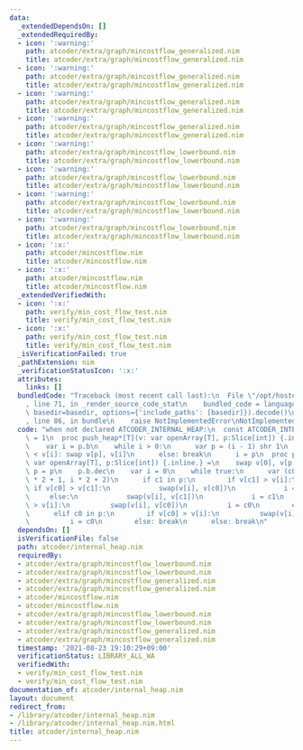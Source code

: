 ```yaml
---
data:
  _extendedDependsOn: []
  _extendedRequiredBy:
  - icon: ':warning:'
    path: atcoder/extra/graph/mincostflow_generalized.nim
    title: atcoder/extra/graph/mincostflow_generalized.nim
  - icon: ':warning:'
    path: atcoder/extra/graph/mincostflow_generalized.nim
    title: atcoder/extra/graph/mincostflow_generalized.nim
  - icon: ':warning:'
    path: atcoder/extra/graph/mincostflow_generalized.nim
    title: atcoder/extra/graph/mincostflow_generalized.nim
  - icon: ':warning:'
    path: atcoder/extra/graph/mincostflow_generalized.nim
    title: atcoder/extra/graph/mincostflow_generalized.nim
  - icon: ':warning:'
    path: atcoder/extra/graph/mincostflow_lowerbound.nim
    title: atcoder/extra/graph/mincostflow_lowerbound.nim
  - icon: ':warning:'
    path: atcoder/extra/graph/mincostflow_lowerbound.nim
    title: atcoder/extra/graph/mincostflow_lowerbound.nim
  - icon: ':warning:'
    path: atcoder/extra/graph/mincostflow_lowerbound.nim
    title: atcoder/extra/graph/mincostflow_lowerbound.nim
  - icon: ':warning:'
    path: atcoder/extra/graph/mincostflow_lowerbound.nim
    title: atcoder/extra/graph/mincostflow_lowerbound.nim
  - icon: ':x:'
    path: atcoder/mincostflow.nim
    title: atcoder/mincostflow.nim
  - icon: ':x:'
    path: atcoder/mincostflow.nim
    title: atcoder/mincostflow.nim
  _extendedVerifiedWith:
  - icon: ':x:'
    path: verify/min_cost_flow_test.nim
    title: verify/min_cost_flow_test.nim
  - icon: ':x:'
    path: verify/min_cost_flow_test.nim
    title: verify/min_cost_flow_test.nim
  _isVerificationFailed: true
  _pathExtension: nim
  _verificationStatusIcon: ':x:'
  attributes:
    links: []
  bundledCode: "Traceback (most recent call last):\n  File \"/opt/hostedtoolcache/Python/3.10.5/x64/lib/python3.10/site-packages/onlinejudge_verify/documentation/build.py\"\
    , line 71, in _render_source_code_stat\n    bundled_code = language.bundle(stat.path,\
    \ basedir=basedir, options={'include_paths': [basedir]}).decode()\n  File \"/opt/hostedtoolcache/Python/3.10.5/x64/lib/python3.10/site-packages/onlinejudge_verify/languages/nim.py\"\
    , line 86, in bundle\n    raise NotImplementedError\nNotImplementedError\n"
  code: "when not declared ATCODER_INTERNAL_HEAP:\n  const ATCODER_INTERNAL_HEAP*\
    \ = 1\n  proc push_heap*[T](v: var openArray[T], p:Slice[int]) {.inline.} =\n\
    \    var i = p.b\n    while i > 0:\n      var p = (i - 1) shr 1\n      if v[p]\
    \ < v[i]: swap v[p], v[i]\n      else: break\n      i = p\n  proc pop_heap*[T](v:\
    \ var openArray[T], p:Slice[int]) {.inline.} =\n    swap v[0], v[p.b]\n    var\
    \ p = p\n    p.b.dec\n    var i = 0\n    while true:\n      var (c0, c1) = (i\
    \ * 2 + 1, i * 2 + 2)\n      if c1 in p:\n        if v[c1] > v[i]:\n         \
    \ if v[c0] > v[c1]:\n            swap(v[i], v[c0])\n            i = c0\n     \
    \     else:\n            swap(v[i], v[c1])\n            i = c1\n        elif v[c0]\
    \ > v[i]:\n          swap(v[i], v[c0])\n          i = c0\n        else: break\n\
    \      elif c0 in p:\n        if v[c0] > v[i]:\n          swap(v[i], v[c0])\n\
    \          i = c0\n        else: break\n      else: break\n"
  dependsOn: []
  isVerificationFile: false
  path: atcoder/internal_heap.nim
  requiredBy:
  - atcoder/extra/graph/mincostflow_lowerbound.nim
  - atcoder/extra/graph/mincostflow_lowerbound.nim
  - atcoder/extra/graph/mincostflow_generalized.nim
  - atcoder/extra/graph/mincostflow_generalized.nim
  - atcoder/mincostflow.nim
  - atcoder/mincostflow.nim
  - atcoder/extra/graph/mincostflow_lowerbound.nim
  - atcoder/extra/graph/mincostflow_lowerbound.nim
  - atcoder/extra/graph/mincostflow_generalized.nim
  - atcoder/extra/graph/mincostflow_generalized.nim
  timestamp: '2021-08-23 19:10:29+09:00'
  verificationStatus: LIBRARY_ALL_WA
  verifiedWith:
  - verify/min_cost_flow_test.nim
  - verify/min_cost_flow_test.nim
documentation_of: atcoder/internal_heap.nim
layout: document
redirect_from:
- /library/atcoder/internal_heap.nim
- /library/atcoder/internal_heap.nim.html
title: atcoder/internal_heap.nim
---
```

